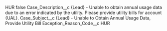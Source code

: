 <?xml version="1.0" encoding="UTF-8"?>
<CustomMetadata xmlns="http://soap.sforce.com/2006/04/metadata" xmlns:xsi="http://www.w3.org/2001/XMLSchema-instance" xmlns:xsd="http://www.w3.org/2001/XMLSchema">
    <label>HUR</label>
    <protected>false</protected>
    <values>
        <field>Case_Description__c</field>
        <value xsi:type="xsd:string">{Lead} - Unable to obtain annual usage data due to an error indicated by the utility. Please provide utility bills for account {UAL}.</value>
    </values>
    <values>
        <field>Case_Subject__c</field>
        <value xsi:type="xsd:string">{Lead} - Unable to Obtain Annual Usage Data, Provide Utility Bill</value>
    </values>
    <values>
        <field>Exception_Reason_Code__c</field>
        <value xsi:type="xsd:string">HUR</value>
    </values>
</CustomMetadata>
